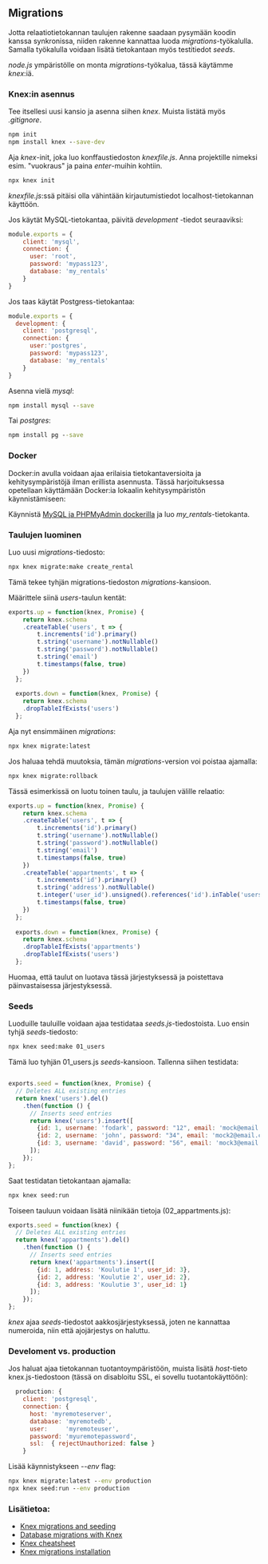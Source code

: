 ## Migrations

Jotta relaatiotietokannan taulujen rakenne saadaan pysymään koodin kanssa synkronissa, niiden rakenne kannattaa luoda *migrations*-työkalulla. Samalla työkalulla voidaan lisätä tietokantaan myös testitiedot *seeds*.

*node.js* ympäristölle on monta *migrations*-työkalua, tässä käytämme *knex*:iä.

### Knex:in asennus

Tee itsellesi uusi kansio ja asenna siihen *knex*. Muista listätä myös *.gitignore*.

```cmd
npm init
npm install knex --save-dev
```

Aja *knex*-init, joka luo konffaustiedoston *knexfile.js*. Anna projektille nimeksi esim. "vuokraus" ja paina *enter*-muihin kohtiin.

```cmd
npx knex init
```

*knexfile.js*:ssä pitäisi olla vähintään kirjautumistiedot localhost-tietokannan käyttöön.

Jos käytät MySQL-tietokantaa, päivitä *development* -tiedot seuraaviksi:

```js
module.exports = {
    client: 'mysql',
    connection: {
      user: 'root',
      password: 'mypass123',
      database: 'my_rentals'
    }
}
```

Jos taas käytät Postgress-tietokantaa:

```js
module.exports = {
  development: {
    client: 'postgresql',
    connection: {
      user:'postgres',
      password: 'mypass123',
      database: 'my_rentals'
    }
}
```

Asenna vielä *mysql*:

```cmd
npm install mysql --save
```

Tai *postgres*:

```cmd
npm install pg --save
```

### Docker

Docker:in avulla voidaan ajaa erilaisia tietokantaversioita ja kehitysympäristöjä ilman erillista asennusta. Tässä harjoituksessa opetellaan käyttämään Docker:ia lokaalin kehitysympäristön käynnistämiseen:

Käynnistä [MySQL ja PHPMyAdmin dockerilla](https://otredu.github.io/docker/mysql.html) ja luo *my_rentals*-tietokanta.

### Taulujen luominen

Luo uusi *migrations*-tiedosto:

```cmd
npx knex migrate:make create_rental
```

Tämä tekee tyhjän migrations-tiedoston *migrations*-kansioon.

Määrittele siinä *users*-taulun kentät:

```js
exports.up = function(knex, Promise) {
    return knex.schema
    .createTable('users', t => {
        t.increments('id').primary()
        t.string('username').notNullable()
        t.string('password').notNullable()
        t.string('email')
        t.timestamps(false, true)
    })
  };
  
  exports.down = function(knex, Promise) {
    return knex.schema
    .dropTableIfExists('users')
  };
```

Aja nyt ensimmäinen *migrations*:

```cmd
npx knex migrate:latest
```

Jos haluaa tehdä muutoksia, tämän *migrations*-version voi poistaa ajamalla:

```cmd
npx knex migrate:rollback
```

Tässä esimerkissä on luotu toinen taulu, ja taulujen välille relaatio:

```js
exports.up = function(knex, Promise) {
    return knex.schema
    .createTable('users', t => {
        t.increments('id').primary()
        t.string('username').notNullable()
        t.string('password').notNullable()
        t.string('email')
        t.timestamps(false, true)
    })
    .createTable('appartments', t => {
        t.increments('id').primary()
        t.string('address').notNullable()
        t.integer('user_id').unsigned().references('id').inTable('users').notNull().onDelete('cascade');
        t.timestamps(false, true)
    })
  };
  
  exports.down = function(knex, Promise) {
    return knex.schema
    .dropTableIfExists('appartments')
    .dropTableIfExists('users')
  };
```

Huomaa, että taulut on luotava tässä järjestyksessä ja poistettava päinvastaisessa järjestyksessä.

### Seeds

Luoduille tauluille voidaan ajaa testidataa *seeds.js*-tiedostoista. Luo ensin tyhjä *seeds*-tiedosto:

```cmd
npx knex seed:make 01_users
```

Tämä luo tyhjän 01_users.js *seeds*-kansioon. Tallenna siihen testidata:

```js

exports.seed = function(knex, Promise) {
  // Deletes ALL existing entries
  return knex('users').del()
    .then(function () {
      // Inserts seed entries
      return knex('users').insert([
        {id: 1, username: 'fodark', password: "12", email: 'mock@email.com'},
        {id: 2, username: 'john', password: "34", email: 'mock2@email.com'},
        {id: 3, username: 'david', password: "56", email: 'mock3@email.com'}
      ]);
    });
};
```

Saat testidatan tietokantaan ajamalla:

```cmd
npx knex seed:run
```

Toiseen tauluun voidaan lisätä niinikään tietoja (02_appartments.js):

```js
exports.seed = function(knex) {
  // Deletes ALL existing entries
  return knex('appartments').del()
    .then(function () {
      // Inserts seed entries
      return knex('appartments').insert([
        {id: 1, address: 'Koulutie 1', user_id: 3},
        {id: 2, address: 'Koulutie 2', user_id: 2},
        {id: 3, address: 'Koulutie 3', user_id: 1}
      ]);
    });
};
```

*knex* ajaa *seeds*-tiedostot aakkosjärjestyksessä, joten ne kannattaa numeroida, niin että ajojärjestys on haluttu.


### Develoment vs. production

Jos haluat ajaa tietokannan tuotantoympäristöön, muista lisätä *host*-tieto knex.js-tiedostoon (tässä on disabloitu SSL, ei sovellu tuotantokäyttöön):

```js
  production: {
    client: 'postgresql',
    connection: {
      host: 'myremoteserver',
      database: 'myremotedb',
      user:     'myremoteuser',
      password: 'myuremotepassword',
      ssl:  { rejectUnauthorized: false }
    }
```

Lisää käynnistykseen *--env* flag:

```cmd
npx knex migrate:latest --env production
npx knex seed:run --env production
```

### Lisätietoa:

- [Knex migrations and seeding](https://gist.github.com/NigelEarle/70db130cc040cc2868555b29a0278261)
- [Database migrations with Knex](http://perkframework.com/v1/guides/database-migrations-knex.html)
- [Knex cheatsheet](https://devhints.io/knex#schema)
- [Knex migrations installation](http://knexjs.org/#Installation-migrations)
